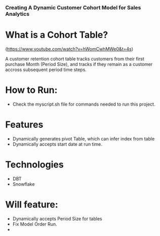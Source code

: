 ### Creating A Dynamic Customer Cohort Model for Sales Analytics 

# What is a Cohort Table?
(https://www.youtube.com/watch?v=hWomCwhMWe0&t=4s)

A customer retention cohort table tracks customers from their first purchase Month (Period Size),
and tracks if they remain as a customer accross subsequent period time steps. 

# How to Run:
- Check the myscript.sh file for commands needed to run this project. 
# Features
- Dynamically generates pivot Table, which can infer index from table
- Dynamically accepts start date at run time. 

# Technologies
- DBT
- Snowflake


# Will feature:
- Dynamically accepts Period Size for tables
- Fix Model Order Run. 
- 

